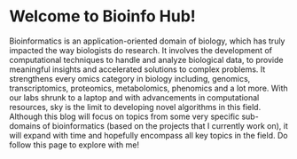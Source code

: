 # Welcome to Bioinfo Hub!

Bioinformatics is an application-oriented domain of biology, which has truly impacted the way biologists do research. It involves the development of computational techniques to handle and analyze biological data, to provide meaningful insights and accelerated solutions to complex problems. It strengthens every omics category in biology including, genomics, transcriptomics, proteomics, metabolomics, phenomics and a lot more. With our labs shrunk to a laptop and with advancements in computational resources, sky is the limit to developing novel algorithms in this field. Although this blog will focus on topics from some very specific sub-domains of bioinformatics (based on the projects that I currently work on), it will expand with time and hopefully encompass all key topics in the field. Do follow this page to explore with me!
